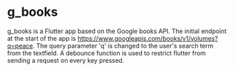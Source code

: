 # g_books

g_books is a Flutter app based on the Google books API. The initial endpoint at the start of the app is https://www.googleapis.com/books/v1/volumes?q=peace. The query parameter 'q' is changed to the user's search term from the textfield. A debounce function is used to restrict flutter from sending a request on every key pressed.
